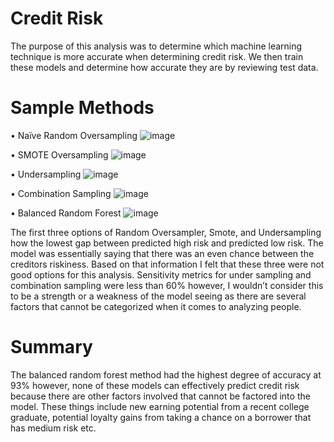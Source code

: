 # Credit Risk
The purpose of this analysis was to determine which machine learning technique is more accurate when determining credit risk. We then train these models and determine how accurate they are by reviewing test data. 

# Sample Methods
•	Naïve Random Oversampling
 ![image](https://user-images.githubusercontent.com/89363928/150664308-f52741f9-df53-4e38-94b8-b5659dd3279a.png)

•	SMOTE Oversampling
 ![image](https://user-images.githubusercontent.com/89363928/150664311-df68253b-5e76-4f2b-b64e-7fd2a79fe736.png)

•	Undersampling
 ![image](https://user-images.githubusercontent.com/89363928/150664312-72ebe18e-4faa-4dc7-950c-5b9cdfc6bc73.png)

•	Combination Sampling
 ![image](https://user-images.githubusercontent.com/89363928/150664316-74a4a6bb-9c31-44e5-96df-1526d71851c7.png)

•	Balanced Random Forest
 ![image](https://user-images.githubusercontent.com/89363928/150664324-5733f0c0-43db-412b-95e0-038eaf7cbb8f.png)

The first three options of Random Oversampler, Smote, and Undersampling how the lowest gap between predicted high risk and predicted low risk. The model was essentially saying that there was an even chance between the creditors riskiness. Based on that information I felt that these three were not good options for this analysis. Sensitivity metrics for under sampling and combination sampling were less than 60% however, I wouldn’t consider this to be a strength or a weakness of the model seeing as there are several factors that cannot be categorized when it comes to analyzing people.

# Summary
The balanced random forest method had the highest degree of accuracy at 93% however, none of these models can effectively predict credit risk because there are other factors involved that cannot be factored into the model. These things include new earning potential from a recent college graduate, potential loyalty gains from taking a chance on a borrower that  has medium risk etc.
